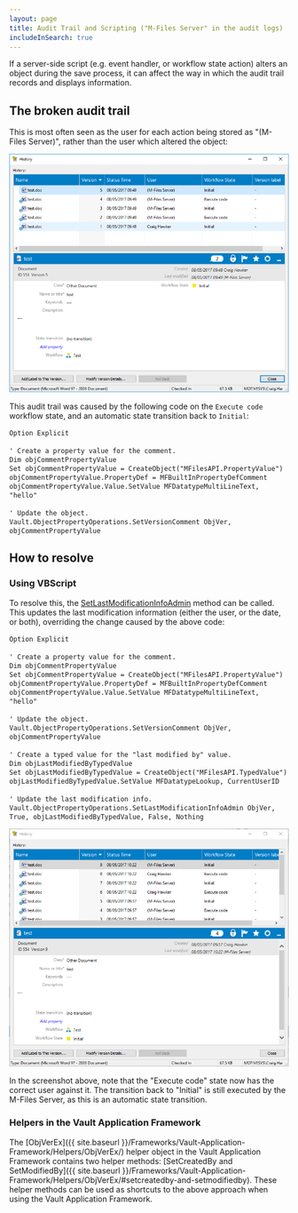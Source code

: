 ```yaml
---
layout: page
title: Audit Trail and Scripting ("M-Files Server" in the audit logs)
includeInSearch: true
---
```


If a server-side script (e.g. event handler, or workflow state action) alters an object during the save process, it can affect the way in which the audit trail records and displays information.

## The broken audit trail

This is most often seen as the user for each action being stored as "(M-Files Server)", rather than the user which altered the object:

![Audit trail with "(M-Files Server)" in the log](history.png)

This audit trail was caused by the following code on the `Execute code` workflow state, and an automatic state transition back to `Initial`:

```vbscript
Option Explicit

' Create a property value for the comment.
Dim objCommentPropertyValue
Set objCommentPropertyValue = CreateObject("MFilesAPI.PropertyValue")
objCommentPropertyValue.PropertyDef = MFBuiltInPropertyDefComment
objCommentPropertyValue.Value.SetValue MFDatatypeMultiLineText, "hello"

' Update the object.
Vault.ObjectPropertyOperations.SetVersionComment ObjVer, objCommentPropertyValue
```

## How to resolve

### Using VBScript

To resolve this, the [SetLastModificationInfoAdmin](https://www.m-files.com/api/documentation/latest/index.html#MFilesAPI~VaultObjectPropertyOperations~SetLastModificationInfoAdmin.html) method can be called.  This updates the last modification information (either the user, or the date, or both), overriding the change caused by the above code:

```vbscript
Option Explicit

' Create a property value for the comment.
Dim objCommentPropertyValue
Set objCommentPropertyValue = CreateObject("MFilesAPI.PropertyValue")
objCommentPropertyValue.PropertyDef = MFBuiltInPropertyDefComment
objCommentPropertyValue.Value.SetValue MFDatatypeMultiLineText, "hello"

' Update the object.
Vault.ObjectPropertyOperations.SetVersionComment ObjVer, objCommentPropertyValue

' Create a typed value for the "last modified by" value.
Dim objLastModifiedByTypedValue
Set objLastModifiedByTypedValue = CreateObject("MFilesAPI.TypedValue")
objLastModifiedByTypedValue.SetValue MFDatatypeLookup, CurrentUserID

' Update the last modification info.
Vault.ObjectPropertyOperations.SetLastModificationInfoAdmin ObjVer, True, objLastModifiedByTypedValue, False, Nothing
```

![Fixed audit trail](history-fixed.png)

<p class="note">In the screenshot above, note that the "Execute code" state now has the correct user against it.  The transition back to "Initial" is still executed by the M-Files Server, as this is an automatic state transition.</p>

### Helpers in the Vault Application Framework

The [ObjVerEx]({{ site.baseurl }}/Frameworks/Vault-Application-Framework/Helpers/ObjVerEx/) helper object in the Vault Application Framework contains two helper methods: [SetCreatedBy and SetModifiedBy]({{ site.baseurl }}/Frameworks/Vault-Application-Framework/Helpers/ObjVerEx/#setcreatedby-and-setmodifiedby).  These helper methods can be used as shortcuts to the above approach when using the Vault Application Framework.